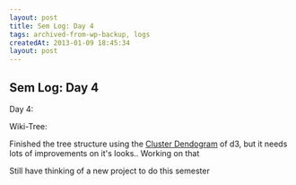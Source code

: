 ```yaml
---
layout: post
title: Sem Log: Day 4
tags: archived-from-wp-backup, logs
createdAt: 2013-01-09 18:45:34
layout: post
---
```


Sem Log: Day 4
--------------
Day 4:

Wiki-Tree:

Finished the tree structure using the <a href="http://bl.ocks.org/4063570">Cluster Dendogram</a> of d3, but it needs lots of improvements on it's looks.. Working on that

Still have thinking of a new project to do this semester